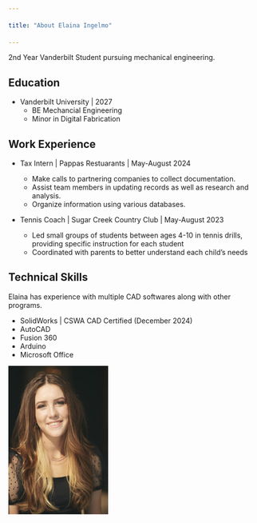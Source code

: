 ```yaml
---

title: "About Elaina Ingelmo"

---
```

2nd Year Vanderbilt Student pursuing mechanical engineering.

## Education 

* Vanderbilt University | 2027
  * BE Mechancial Engineering
  * Minor in Digital Fabrication

## Work Experience

* Tax Intern | Pappas Restuarants | May-August 2024
  * Make calls to partnering companies to collect documentation.
  * Assist team members in updating records as well as research and analysis.
  * Organize information using various databases.

* Tennis Coach | Sugar Creek Country Club | May-August 2023
  * Led small groups of students between ages 4-10 in tennis drills, providing specific instruction for each student   
  * Coordinated with parents to better understand each child’s needs


## Technical Skills

Elaina has experience with multiple CAD softwares along with other programs.

* SolidWorks | CSWA CAD Certified (December 2024)
* AutoCAD
* Fusion 360
* Arduino
* Microsoft Office




<img src="/assets/img/Headshot.jpg" alt="Elaina Ingelmo" style="width:200px;"/>
